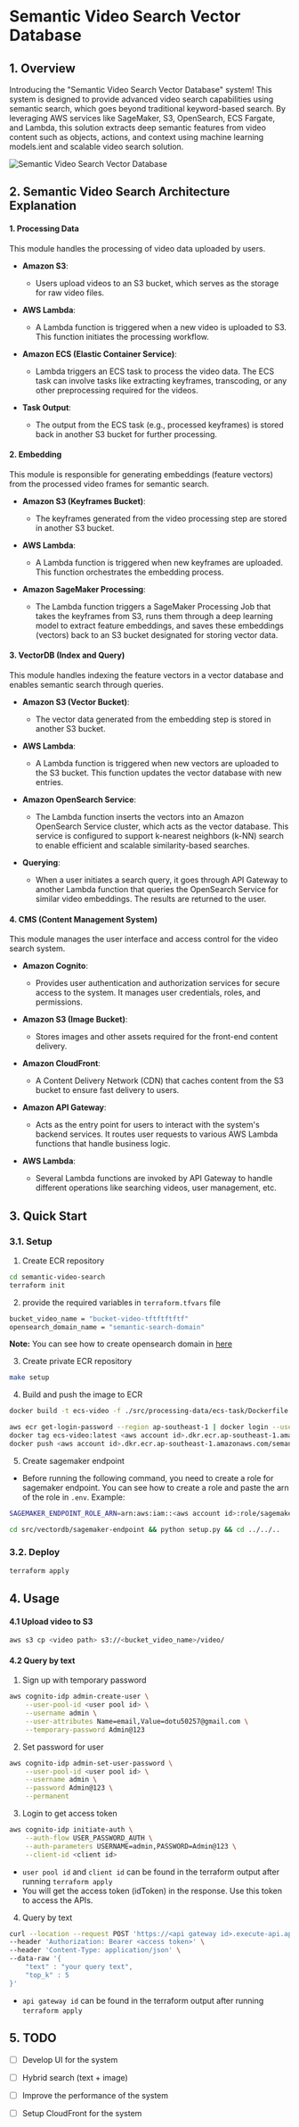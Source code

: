 # Semantic Video Search Vector Database

## 1. Overview

Introducing the "Semantic Video Search Vector Database" system! This system is designed to provide advanced video search capabilities using semantic search, which goes beyond traditional keyword-based search. By leveraging AWS services like SageMaker, S3, OpenSearch, ECS Fargate, and Lambda, this solution extracts deep semantic features from video content such as objects, actions, and context using machine learning models.ient and scalable video search solution.

![Semantic Video Search Vector Database](./images//semantic-architech.jpg)

## 2. Semantic Video Search Architecture Explanation

#### 1. Processing Data

This module handles the processing of video data uploaded by users.

- **Amazon S3**: 
  - Users upload videos to an S3 bucket, which serves as the storage for raw video files.
  
- **AWS Lambda**: 
  - A Lambda function is triggered when a new video is uploaded to S3. This function initiates the processing workflow.

- **Amazon ECS (Elastic Container Service)**: 
  - Lambda triggers an ECS task to process the video data. The ECS task can involve tasks like extracting keyframes, transcoding, or any other preprocessing required for the videos.

- **Task Output**: 
  - The output from the ECS task (e.g., processed keyframes) is stored back in another S3 bucket for further processing.

#### 2. Embedding

This module is responsible for generating embeddings (feature vectors) from the processed video frames for semantic search.

- **Amazon S3 (Keyframes Bucket)**: 
  - The keyframes generated from the video processing step are stored in another S3 bucket.

- **AWS Lambda**: 
  - A Lambda function is triggered when new keyframes are uploaded. This function orchestrates the embedding process.

- **Amazon SageMaker Processing**: 
  - The Lambda function triggers a SageMaker Processing Job that takes the keyframes from S3, runs them through a deep learning model to extract feature embeddings, and saves these embeddings (vectors) back to an S3 bucket designated for storing vector data.

#### 3. VectorDB (Index and Query)

This module handles indexing the feature vectors in a vector database and enables semantic search through queries.

- **Amazon S3 (Vector Bucket)**: 
  - The vector data generated from the embedding step is stored in another S3 bucket.

- **AWS Lambda**: 
  - A Lambda function is triggered when new vectors are uploaded to the S3 bucket. This function updates the vector database with new entries.

- **Amazon OpenSearch Service**: 
  - The Lambda function inserts the vectors into an Amazon OpenSearch Service cluster, which acts as the vector database. This service is configured to support k-nearest neighbors (k-NN) search to enable efficient and scalable similarity-based searches.

- **Querying**: 
  - When a user initiates a search query, it goes through API Gateway to another Lambda function that queries the OpenSearch Service for similar video embeddings. The results are returned to the user.

#### 4. CMS (Content Management System)

This module manages the user interface and access control for the video search system.

- **Amazon Cognito**: 
  - Provides user authentication and authorization services for secure access to the system. It manages user credentials, roles, and permissions.

- **Amazon S3 (Image Bucket)**: 
  - Stores images and other assets required for the front-end content delivery.

- **Amazon CloudFront**: 
  - A Content Delivery Network (CDN) that caches content from the S3 bucket to ensure fast delivery to users.

- **Amazon API Gateway**: 
  - Acts as the entry point for users to interact with the system's backend services. It routes user requests to various AWS Lambda functions that handle business logic.

- **AWS Lambda**: 
  - Several Lambda functions are invoked by API Gateway to handle different operations like searching videos, user management, etc.


## 3. Quick Start

### 3.1. Setup 
1. Create ECR repository
```bash
cd semantic-video-search
terraform init
```

2. provide the required variables in `terraform.tfvars` file
```bash
bucket_video_name = "bucket-video-tftftftftf"
opensearch_domain_name = "semantic-search-domain"
```
**Note:** You can see how to create opensearch domain in [here](https://vantu-fit.github.io/semantic-video-search/)


3. Create private ECR repository
```bash
make setup
```

4. Build and push the image to ECR
```bash
docker build -t ecs-video -f ./src/processing-data/ecs-task/Dockerfile ./src/processing-data/ecs-task

aws ecr get-login-password --region ap-southeast-1 | docker login --username AWS --password-stdin <aws account id>.dkr.ecr.ap-southeast-1.amazonaws.com
docker tag ecs-video:latest <aws account id>.dkr.ecr.ap-southeast-1.amazonaws.com/semantic-repo:ecs-video
docker push <aws account id>.dkr.ecr.ap-southeast-1.amazonaws.com/semantic-repo:ecs-video
```

5. Create sagemaker endpoint
- Before running the following command, you need to create a role for sagemaker endpoint. You can see how to create a role and paste the arn of the role in `.env`. Example:
```bash
SAGEMAKER_ENDPOINT_ROLE_ARN=arn:aws:iam::<aws account id>:role/sagemaker-local
```
```bash
cd src/vectordb/sagemaker-endpoint && python setup.py && cd ../../..
```
### 3.2. Deploy
```bash
terraform apply
```

## 4. Usage

#### 4.1 Upload video to S3
```bash
aws s3 cp <video path> s3://<bucket_video_name>/video/
```
#### 4.2 Query by text
1. Sign up with temporary password
```bash
aws cognito-idp admin-create-user \
    --user-pool-id <user pool id> \
    --username admin \
    --user-attributes Name=email,Value=dotu50257@gmail.com \
    --temporary-password Admin@123
```
2. Set password for user
```bash
aws cognito-idp admin-set-user-password \
    --user-pool-id <user pool id> \
    --username admin \
    --password Admin@123 \
    --permanent	
```
3. Login to get access token
```bash
aws cognito-idp initiate-auth \
    --auth-flow USER_PASSWORD_AUTH \
    --auth-parameters USERNAME=admin,PASSWORD=Admin@123 \
    --client-id <client id>
```
- `user pool id` and `client id` can be found in the terraform output after running `terraform apply`
- You will get the access token (idToken) in the response. Use this token to access the APIs.

4. Query by text
```bash
curl --location --request POST 'https://<api gateway id>.execute-api.ap-southeast-1.amazonaws.com/dev/predict' \
--header 'Authorization: Bearer <access token>' \
--header 'Content-Type: application/json' \
--data-raw '{
    "text" : "your query text",
    "top_k" : 5
}'
```
- `api gateway id` can be found in the terraform output after running `terraform apply`

## 5. TODO
- [ ] Develop UI for the system
- [ ] Hybrid search (text + image)
- [ ] Improve the performance of the system
- [ ] Setup CloudFront for the system












